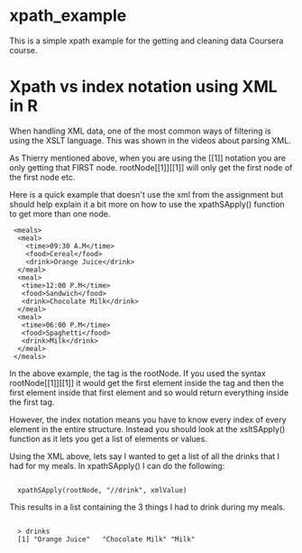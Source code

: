 xpath_example
=============

This is a simple xpath example for the getting and cleaning data Coursera course.

Xpath vs index notation using XML in R
=======================================
When handling XML data, one of the most common ways of filtering is using the XSLT language. This was shown in the videos about parsing XML. 

As Thierry mentioned above, when you are using the [[1]] notation you are only getting that FIRST node. rootNode[[1]][[1]] will only get the first node of the first node etc.

Here is a quick example that doesn't use the xml from the assignment but should help explain it a bit more on how to use the xpathSApply() function to get more than one node.

```
 <meals>
  <meal>
    <time>09:30 A.M</time>
    <food>Cereal</food>
    <drink>Orange Juice</drink>
  </meal>
  <meal>
   <time>12:00 P.M</time>
   <food>Sandwich</food>
   <drink>Chocolate Milk</drink>
  </meal>
  <meal>
   <time>06:00 P.M</time>
   <food>Spaghetti</food>
   <drink>Milk</drink>
  </meal>
 </meals>
```

In the above example, the <meals/> tag is the rootNode.  If you used the syntax rootNode[[1]][[1]]  it would get the first element inside the <meals/> tag and then the first element inside that first element <meal/> and so would return everything inside the first <meal /> tag.

However, the index notation means you have to  know every index of every element in the entire structure. Instead you should look at the xsltSApply() function as it lets you get a list of elements or values. 

Using the XML above, lets say I wanted to get a list of all the drinks that I had for my meals. In xpathSApply() I can do the following:


<code>
  xpathSApply(rootNode, "//drink", xmlValue)
</code>

This results in a list containing the 3 things I had to drink during my meals.

<code>
  > drinks
  [1] "Orange Juice"   "Chocolate Milk" "Milk"
</code>